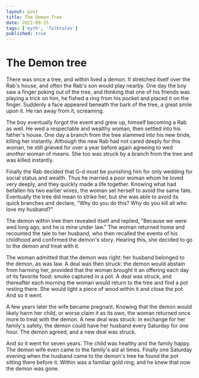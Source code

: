 ```yaml
---
layout: post
title: The Demon Tree
date: 2021-09-25
tags: ['myth', 'folktales']
published: true
---
```


# The Demon tree
There was once a tree, and within lived a demon. It stretched itself over the Rab's house, and often the Rab's son would play nearby. One day the boy saw a finger poking out of the tree, and thinking that one of his friends was playing a trick on him, he fished a ring from his pocket and placed it on the finger. Suddenly a face appeared beneath the bark of the tree, a great smile upon it. He ran away from it, screaming.

The boy eventually forgot the event and grew up, himself becoming a Rab as well. He wed a respectable and wealthy woman, then settled into his father's house. One day a branch from the tree slammed into his new bride, killing her instantly. Although the new Rab had not cared deeply for this woman, he still grieved for over a year before again agreeing to wed _another_ woman of means. She too was struck by a branch from the tree and was killed instantly.

Finally the Rab decided that G-d must be punishing him for only wedding for social status and wealth. Thus he married a poor woman whom he loved very deeply, and they quickly made a life together. Knowing what had befallen his two earlier wives, the woman set herself to avoid the same fate. Eventually the tree did mean to strike her, but she was able to avoid its quick branches and declare, "Why do you do this? Why do you kill all who love my husband?"

The demon within tree then revealed itself and replied, "Because we were wed long ago, and he is mine under law." The woman returned home and recounted the tale to her husband, who then recalled the events of his childhood and confirmed the demon's story. Hearing this, she decided to go to the demon and treat with it.

The woman admitted that the demon was right: her husband belonged to the demon, as was law. A deal was then struck: the demon would abstain from harming her, provided that the woman brought it an offering each day of its favorite food: smoke captured in a pot. A deal was struck, and thereafter each morning the woman would return to the tree and find a pot resting there. She would light a piece of wood within it and close the pot. And so it went.

A few years later the wife became pregnant. Knowing that the demon would likely harm her child, or worse claim it as its own, the woman returned once more to treat with the demon. A new deal was struck: in exchange for her family's safety, the demon could have her husband every Saturday for one hour. The demon agreed, and a new deal was struck.

And so it went for seven years. The child was healthy and the family happy. The demon wife even came to the family's aid at times. Finally one Saturday evening when the husband came to the demon's tree he found the pot sitting there before it. Within was a familiar gold ring, and he knew that now the demon was gone.
